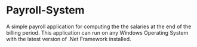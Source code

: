 Payroll-System
==============
A simple payroll application for computing the the salaries at the end of the billing period. This application can run on any Windows Operating System with the latest version of .Net Framework installed.

